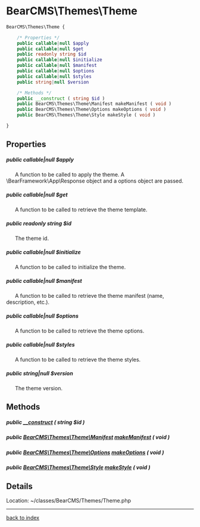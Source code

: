 # BearCMS\Themes\Theme

```php
BearCMS\Themes\Theme {

	/* Properties */
	public callable|null $apply
	public callable|null $get
	public readonly string $id
	public callable|null $initialize
	public callable|null $manifest
	public callable|null $options
	public callable|null $styles
	public string|null $version

	/* Methods */
	public __construct ( string $id )
	public BearCMS\Themes\Theme\Manifest makeManifest ( void )
	public BearCMS\Themes\Theme\Options makeOptions ( void )
	public BearCMS\Themes\Theme\Style makeStyle ( void )

}
```

## Properties

##### public callable|null $apply

&nbsp;&nbsp;&nbsp;&nbsp;&nbsp;&nbsp;A function to be called to apply the theme. A \BearFramework\App\Response object and a options object are passed.

##### public callable|null $get

&nbsp;&nbsp;&nbsp;&nbsp;&nbsp;&nbsp;A function to be called to retrieve the theme template.

##### public readonly string $id

&nbsp;&nbsp;&nbsp;&nbsp;&nbsp;&nbsp;The theme id.

##### public callable|null $initialize

&nbsp;&nbsp;&nbsp;&nbsp;&nbsp;&nbsp;A function to be called to initialize the theme.

##### public callable|null $manifest

&nbsp;&nbsp;&nbsp;&nbsp;&nbsp;&nbsp;A function to be called to retrieve the theme manifest (name, description, etc.).

##### public callable|null $options

&nbsp;&nbsp;&nbsp;&nbsp;&nbsp;&nbsp;A function to be called to retrieve the theme options.

##### public callable|null $styles

&nbsp;&nbsp;&nbsp;&nbsp;&nbsp;&nbsp;A function to be called to retrieve the theme styles.

##### public string|null $version

&nbsp;&nbsp;&nbsp;&nbsp;&nbsp;&nbsp;The theme version.

## Methods

##### public [__construct](bearcms.themes.theme.__construct.method.md) ( string $id )

##### public [BearCMS\Themes\Theme\Manifest](bearcms.themes.theme.manifest.class.md) [makeManifest](bearcms.themes.theme.makemanifest.method.md) ( void )

##### public [BearCMS\Themes\Theme\Options](bearcms.themes.theme.options.class.md) [makeOptions](bearcms.themes.theme.makeoptions.method.md) ( void )

##### public [BearCMS\Themes\Theme\Style](bearcms.themes.theme.style.class.md) [makeStyle](bearcms.themes.theme.makestyle.method.md) ( void )

## Details

Location: ~/classes/BearCMS/Themes/Theme.php

---

[back to index](index.md)

